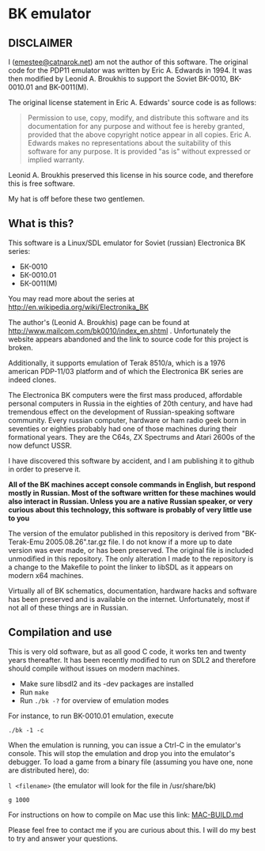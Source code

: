 BK emulator
==========

DISCLAIMER
----------

I (emestee@catnarok.net) am not the author of this software. The original code for the PDP11 emulator was
written by Eric A. Edwards in 1994. It was then modified by Leonid A. Broukhis to support the Soviet BK-0010, 
BK-0010.01 and BK-0011(M). 

The original license statement in Eric A. Edwards' source code is as follows:

> Permission to use, copy, modify, and distribute this software and its documentation for any purpose and without fee is
> hereby granted, provided that the above copyright notice appear in all copies.  Eric A. Edwards makes no representations 
> about the suitability of this software for any purpose.  It is provided "as is" without expressed or implied warranty.

Leonid A. Broukhis preserved this license in his source code, and therefore this is free software.

My hat is off before these two gentlemen.

What is this?
-------------

This software is a Linux/SDL emulator for Soviet (russian) Electronica BK series:

* БК-0010
* БК-0010.01
* БК-0011(М)

You may read more about the series at http://en.wikipedia.org/wiki/Electronika_BK

The author's (Leonid A. Broukhis) page can be found at http://www.mailcom.com/bk0010/index_en.shtml . Unfortunately the
website appears abandoned and the link to source code for this project is broken.

Additionally, it supports emulation of Terak 8510/a, which is a 1976 american PDP-11/03 platform and of which
the Electronica BK series are indeed clones.

The Electronica BK computers were the first mass produced, affordable personal computers in Russia in the eighties of 20th century,
and have had tremendous effect on the development of Russian-speaking software community. Every russian computer, hardware or ham radio
geek born in seventies or eighties probably had one of those machines during their formational years. They are the C64s, ZX Spectrums
and Atari 2600s of the now defunct USSR. 

I have discovered this software by accident, and I am publishing it to github in order to preserve it.

**All of the BK machines accept console commands in English, but respond mostly in Russian. Most of the software written for
these machines would also interact in Russian. Unless you are a native Russian speaker, or very curious about this technology,
this software is probably of very little use to you**

The version of the emulator published in this repository is derived from "BK-Terak-Emu 2005.08.26".tar.gz file. I do not know
if a more up to date version was ever made, or has been preserved. The original file is included unmodified in this repository.
The only alteration I made to the repository is a change to the Makefile to point the linker to libSDL as it appears on 
modern x64 machines.

Virtually all of BK schematics, documentation, hardware hacks and software has been preserved and is available on the internet.
Unfortunately, most if not all of these things are in Russian.

Compilation and use
-------------------

This is very old software, but as all good C code, it works ten and twenty years thereafter. It has been recently modified to run on SDL2 and therefore should compile 
without issues on modern machines.

* Make sure libsdl2 and its -dev packages are installed
* Run `make`
* Run `./bk -?` for overview of emulation modes

For instance, to run BK-0010.01 emulation, execute

`./bk -1 -c`

When the emulation is running, you can issue a Ctrl-C in the emulator's console. This will stop the emulation and drop
you into the emulator's debugger. To load a game from a binary file (assuming you have one, none are distributed here), do:

`l <filename>` (the emulator will look for the file in /usr/share/bk)

`g 1000`

For instructions on how to compile on Mac use this link: [MAC-BUILD.md](./MAC-BUILD.md)

Please feel free to contact me if you are curious about this. I will do my best to try and answer your questions.
